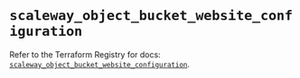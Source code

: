 # `scaleway_object_bucket_website_configuration`

Refer to the Terraform Registry for docs: [`scaleway_object_bucket_website_configuration`](https://registry.terraform.io/providers/scaleway/scaleway/2.57.0/docs/resources/object_bucket_website_configuration).
